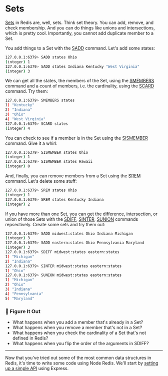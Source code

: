 # Sets #

[Sets](https://redis.io/commands/?group=set) in Redis are, well, sets. Think set theory. You can add, remove, and check membership. And you can do things like unions and intersections, which is pretty cool. Importantly, you cannot add duplicate member to a Set.

You add things to a Set with the [SADD](https://redis.io/commands/sadd/) command. Let's add some states:

```bash
127.0.0.1:6379> SADD states Ohio
(integer) 1
127.0.0.1:6379> SADD states Indiana Kentucky "West Virginia"
(integer) 3
```

We can get all the states, the members of the Set, using the [SMEMBERS](https://redis.io/commands/smembers/) command and a count of members, i.e. the cardinality, using the [SCARD](https://redis.io/commands/scard/) command. Try them:

```bash
127.0.0.1:6379> SMEMBERS states
1) "Kentucky"
2) "Indiana"
3) "Ohio"
4) "West Virginia"
127.0.0.1:6379> SCARD states
(integer) 4
```

You can check to see if a member is in the Set using the [SISMEMBER](https://redis.io/commands/sismember/) command. Give it a whirl:

```bash
127.0.0.1:6379> SISMEMBER states Ohio
(integer) 1
127.0.0.1:6379> SISMEMBER states Hawaii
(integer) 0
```

And, finally, you can remove members from a Set using the [SREM](https://redis.io/commands/srem/) command. Let's delete some stuff:

```bash
127.0.0.1:6379> SREM states Ohio
(integer) 1
127.0.0.1:6379> SREM states Kentucky Indiana
(integer) 2
```

If you have more than one Set, you can get the difference, intersection, or union of those Sets with the [SDIFF](https://redis.io/commands/sdiff/), [SINTER](https://redis.io/commands/sinter/), [SUNION](https://redis.io/commands/sunion/) commands repsectively. Create some sets and try them out:

```bash
127.0.0.1:6379> SADD midwest:states Ohio Indiana Michigan
(integer) 3
127.0.0.1:6379> SADD eastern:states Ohio Pennsylvania Maryland
(integer) 3
127.0.0.1:6379> SDIFF midwest:states eastern:states
1) "Michigan"
2) "Indiana"
127.0.0.1:6379> SINTER midwest:states eastern:states
1) "Ohio"
127.0.0.1:6379> SUNION midwest:states eastern:states
1) "Michigan"
2) "Ohio"
3) "Indiana"
4) "Pennsylvania"
5) "Maryland"
```

### 📍 Figure It Out ###

- What happens when you add a member that's already in a Set?
- What happens when you remove a member that's not in a Set?
- What happens when you check the cardinality of a Set that's not defined in Redis?
- What happens when you flip the order of the arguments in SDIFF?

----------------------------------------

Now that you've tried out some of the most common data structures in Redis, it's time to write some code using Node Redis. We'll start by [setting up a simple API](08-API-SETUP.md) using Express.
